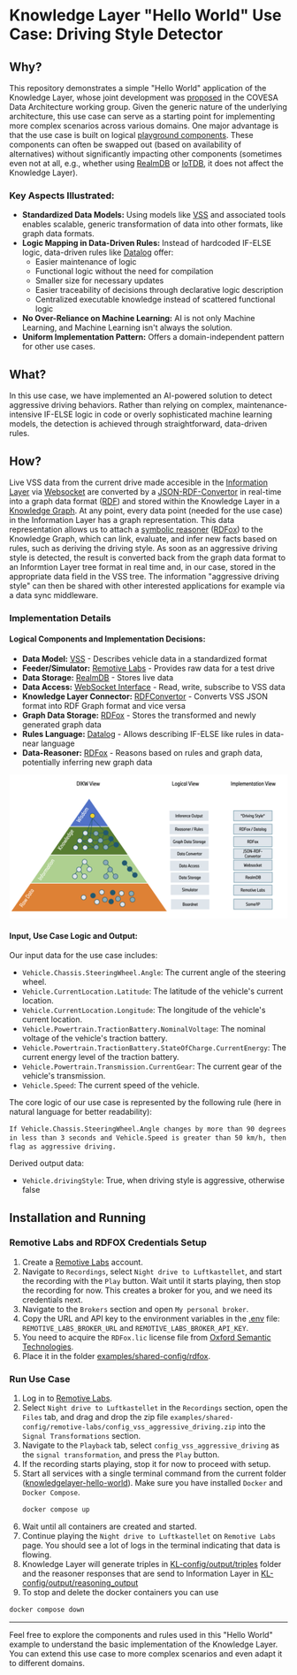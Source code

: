 # Knowledge Layer "Hello World" Use Case: Driving Style Detector

## Why?

This repository demonstrates a simple "Hello World" application of the Knowledge Layer, whose joint development was [proposed](https://wiki.covesa.global/pages/viewpage.action?pageId=71074417) in the COVESA Data Architecture working group. Given the generic nature of the underlying architecture, this use case can serve as a starting point for implementing more complex scenarios across various domains. One major advantage is that the use case is built on logical [playground components](../../cdsp/README.md). These components can often be swapped out (based on availability of alternatives) without significantly impacting other components (sometimes even not at all, e.g., whether using [RealmDB](../../cdsp/information-layer/handlers/src/realmdb/README.md) or [IoTDB](../../cdsp/information-layer/handlers/src/iotdb/README.md), it does not affect the Knowledge Layer).

### Key Aspects Illustrated:
- **Standardized Data Models:** Using models like [VSS](https://github.com/COVESA/vehicle_signal_specification/) and associated tools enables scalable, generic transformation of data into other formats, like graph data formats.
- **Logic Mapping in Data-Driven Rules:** Instead of hardcoded IF-ELSE logic, data-driven rules like [Datalog](https://en.wikipedia.org/wiki/Datalog) offer:
  - Easier maintenance of logic
  - Functional logic without the need for compilation
  - Smaller size for necessary updates
  - Easier traceability of decisions through declarative logic description
  - Centralized executable knowledge instead of scattered functional logic
- **No Over-Reliance on Machine Learning:** AI is not only Machine Learning, and Machine Learning isn't always the solution.
- **Uniform Implementation Pattern:** Offers a domain-independent pattern for other use cases.

## What?

In this use case, we have implemented an AI-powered solution to detect aggressive driving behaviors. Rather than relying on complex, maintenance-intensive IF-ELSE logic in code or overly sophisticated machine learning models, the detection is achieved through straightforward, data-driven rules.

## How?

Live VSS data from the current drive made accesible in the [Information Layer](../../cdsp/information-layer/README.md) via [Websocket](../../cdsp/information-layer/router/src/websocket-server.ts) are converted by a [JSON-RDF-Convertor](../../cdsp/knowledge-layer/connector/README.md) in real-time into a graph data format ([RDF](https://www.w3.org/RDF/)) and stored within the Knowledge Layer in a [Knowledge Graph](https://en.wikipedia.org/wiki/Knowledge_Graph). At any point, every data point (needed for the use case) in the Information Layer has a graph representation. This data representation allows us to attach a [symbolic reasoner](../../cdsp/knowledge-layer/symbolic-reasoner/README.md) ([RDFox](../../cdsp/knowledge-layer/symbolic-reasoner/rdfox/README.md)) to the Knowledge Graph, which can link, evaluate, and infer new facts based on rules, such as deriving the driving style. As soon as an aggressive driving style is detected, the result is converted back from the graph data format to an Informtion Layer tree format in real time and, in our case, stored in the appropriate data field in the VSS tree.  The information "aggressive driving style" can then be shared with other interested applications for example via a data sync middleware.

### Implementation Details

#### Logical Components and Implementation Decisions:
- **Data Model:** [VSS](https://github.com/COVESA/vehicle_signal_specification/) - Describes vehicle data in a standardized format
- **Feeder/Simulator:** [Remotive Labs](../../examples/remotivelabs-feeder/README.md) - Provides raw data for a test drive
- **Data Storage:** [RealmDB](../../cdsp/information-layer/handlers/src/realmdb/README.md) - Stores live data
- **Data Access:** [WebSocket Interface](../../cdsp/information-layer/router/src/websocket-server.ts) - Read,
write, subscribe to VSS data
- **Knowledge Layer Connector:** [RDFConvertor](../../cdsp/knowledge-layer/connector/README.md) - Converts VSS JSON format into RDF Graph format and vice versa
- **Graph Data Storage:** [RDFox](../../cdsp/knowledge-layer/symbolic-reasoner/rdfox/README.md) - Stores the transformed and newly generated graph data
- **Rules Language:** [Datalog](https://en.wikipedia.org/wiki/Datalog) - Allows describing IF-ELSE like rules in data-near language
- **Data-Reasoner:** [RDFox](../../cdsp/knowledge-layer/symbolic-reasoner/rdfox/README.md) - Reasons based on rules and graph data, potentially inferring new graph data

![The Use Case in a DIKW,logical and implementation view](KL-example-readme-graphic.png)

#### Input, Use Case Logic and Output:

Our input data for the use case includes:
- `Vehicle.Chassis.SteeringWheel.Angle`: The current angle of the steering wheel.
- `Vehicle.CurrentLocation.Latitude`: The latitude of the vehicle's current location.
- `Vehicle.CurrentLocation.Longitude`: The longitude of the vehicle's current location.
- `Vehicle.Powertrain.TractionBattery.NominalVoltage`: The nominal voltage of the vehicle's traction battery.
- `Vehicle.Powertrain.TractionBattery.StateOfCharge.CurrentEnergy`: The current energy level of the traction battery.
- `Vehicle.Powertrain.Transmission.CurrentGear`: The current gear of the vehicle's transmission.
- `Vehicle.Speed`: The current speed of the vehicle.

The core logic of our use case is represented by the following rule (here in natural language for better readability):

<pre data-toolbar-order="disclaimer,copy-code,show-language" class="language-plaintext" style="border-radius: 0.5rem;"><code class="language-plaintext">If Vehicle.Chassis.SteeringWheel.Angle changes by more than 90 degrees in less than 3 seconds and Vehicle.Speed is greater than 50 km/h, then flag as aggressive driving.</code></pre>

Derived output data:
- `Vehicle.drivingStyle`: True, when driving style is aggressive, otherwise false

## Installation and Running

### Remotive Labs and RDFOX Credentials Setup

1. Create a [Remotive Labs](https://remotivelabs.com/) account.
2. Navigate to `Recordings`, select `Night drive to Luftkastellet`, and start the recording with the `Play` button. Wait until it starts playing, then stop the recording for now. This creates a broker for you, and we need its credentials next.
3. Navigate to the `Brokers` section and open `My personal broker`.
4. Copy the URL and API key to the environment variables in the [.env](.env) file: `REMOTIVE_LABS_BROKER_URL` and `REMOTIVE_LABS_BROKER_API_KEY`.
5. You need to acquire the `RDFox.lic` license file from [Oxford Semantic Technologies](https://www.oxfordsemantic.tech/).
6. Place it in the folder [examples/shared-config/rdfox](../shared-config/rdfox).

### Run Use Case

1. Log in to [Remotive Labs](https://remotivelabs.com/).
2. Select `Night drive to Luftkastellet` in the `Recordings` section, open the `Files` tab, and drag and drop the zip file `examples/shared-config/remotive-labs/config_vss_aggressive_driving.zip` into the `Signal Transformations` section.
3. Navigate to the `Playback` tab, select `config_vss_aggressive_driving` as the `signal transformation`, and press the `Play` button.
4. If the recording starts playing, stop it for now to proceed with setup.
5. Start all services with a single terminal command from the current folder ([knowledgelayer-hello-world]()). Make sure you have installed `Docker` and `Docker Compose`.
   ```bash
   docker compose up
   ```
6. Wait until all containers are created and started.
7. Continue playing the `Night drive to Luftkastellet` on `Remotive Labs` page. You should see a lot of logs in the terminal indicating that data is flowing. 
8. Knowledge Layer will generate triples in [KL-config/output/triples](KL-config/output/triples) folder and the reasoner responses that are send to Information Layer in [KL-config/output/reasoning_output](KL-config/output/reasoning_output)
9. To stop and delete the docker containers you can use
  ```bash
  docker compose down
  ```
---

Feel free to explore the components and rules used in this "Hello World" example to understand the basic implementation of the Knowledge Layer. You can extend this use case to more complex scenarios and even adapt it to different domains.
